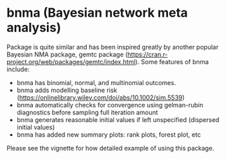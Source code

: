 
<!-- README.md is generated from README.Rmd. Please edit that file -->
bnma (Bayesian network meta analysis)
=====================================

Package is quite similar and has been inspired greatly by another popular Bayesian NMA package, gemtc package (<https://cran.r-project.org/web/packages/gemtc/index.html>). Some features of bnma include:

-   bnma has binomial, normal, and multinomial outcomes.
-   bnma adds modelling baseline risk (<https://onlinelibrary.wiley.com/doi/abs/10.1002/sim.5539>)
-   bnma automatically checks for convergence using gelman-rubin diagnostics before sampling full iteration amount
-   bnma generates reasonable initial values if left unspecified (dispersed initial values)
-   bnma has added new summary plots: rank plots, forest plot, etc

Please see the vignette for how detailed example of using this package.
